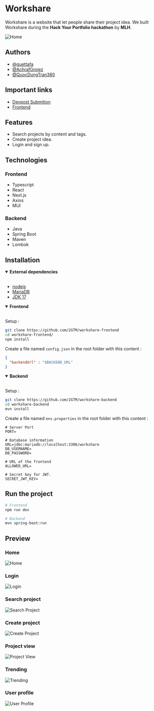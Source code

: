 # Workshare

Workshare is a website that let people share their project idea. We built Workshare during the **Hack Your Portfolio hackathon** by **MLH**.

![Home](./src/main/resources/readme/home_preview.png)

## Authors

- [@guettafa](https://www.github.com/guettafa)
- [@AchrafGroiez](https://github.com/AchrafGroiez)
- [@QuocDungTran380](https://github.com/QuocDungTran380)

## Important links

- [Devpost Submition](https://devpost.com/software/workshare-eyut9d)
- [Frontend](https://github.com/2GTM/workshare-frontend)

## Features

- Search projects by content and tags.
- Create project idea.
- Login and sign up.

## Technologies

### Frontend

- Typescript
- React
- Next.js
- Axios
- MUI

### Backend

- Java
- Spring Boot
- Maven
- Lombok

## Installation
<!-- Dependencies -->
<details open><summary><b>External dependencies</b></summary>
<br />

- [nodejs](https://nodejs.org/en/download/prebuilt-installer)
- [MariaDB](https://mariadb.org/download/)
- [JDK 17](https://www.oracle.com/ca-en/java/technologies/downloads/#java17)

</details>

<!-- Frontend section -->
<details open><summary><b>Frontend</b></summary>
<br />

Setup :

```sh
git clone https://github.com/2GTM/workshare-frontend
cd workshare-frontend/
npm install
```

Create a file named `config.json` in the root folder with this content :

```json
{
  "backendUrl" : "$BACKEND_URL"
}
```

</details>

<!-- Backend section -->
<details open><summary><b>Backend</b></summary>
<br />

Setup :

```sh
git clone https://github.com/2GTM/workshare-backend
cd workshare-backend
mvn install
```

Create a file named `env.properties` in the root folder with this content :

```properties
# Server Port
PORT=

# Database information
URL=jdbc:mariadb://localhost:3306/workshare
DB_USERNAME=
DB_PASSWORD=

# URL of the frontend
ALLOWED_URL=

# Secret key for JWT.
SECRET_JWT_KEY=
```

</details>

## Run the project

```sh
# Frontend
npm run dev

# Backend
mvn spring-boot:run
```

## Preview

### Home

![Home](./src/main/resources/readme/home.png)

### Login

![Login](./src/main/resources/readme/login.png)

### Search project

![Search Project](./src/main/resources/readme/find_a_project.png)

### Create project

![Create Project](./src/main/resources/readme/create_project.png)

### Project view

![Project View](./src/main/resources/readme/project_[id].png)

### Trending

![Trending](./src/main/resources/readme/trending.png)

### User profile

![User Profile](./src/main/resources/readme/user_profil.png)
